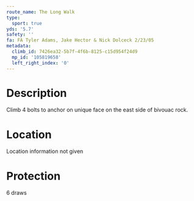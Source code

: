 ```yaml
---
route_name: The Long Walk
type:
  sport: true
yds: '5.7'
safety: ''
fa: FA Tyler Adams, Jake Hector & Nick Dolceck 2/23/05
metadata:
  climb_id: 7426ea32-5b7f-4f6b-8125-c15d954f24d9
  mp_id: '105819658'
  left_right_index: '0'
---
```

# Description
Climb 4 bolts to anchor on unique face on the east side of bivouac rock.

# Location
Location information not given

# Protection
6 draws
